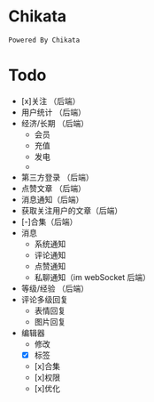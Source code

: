 # Chikata
	Powered By Chikata
# Todo
 - [x]关注 （后端）
 - 用户统计 （后端）
 - 经济/长期 （后端）
   - 会员
   - 充值
   - 发电
   - 
 - 第三方登录 （后端）
 - 点赞文章 （后端）
 - 消息通知（后端）
 - 获取关注用户的文章（后端）
 - [-]合集（后端）
 - 消息
    - 系统通知
	- 评论通知
	- 点赞通知
	- 私聊通知（im webSocket 后端）
 - 等级/经验 （后端）
 - 评论多级回复
   - 表情回复
   - 图片回复
 - 编辑器
   - 修改
   - [x] 标签
   - [x]合集
   - [x]权限
   - [x]优化